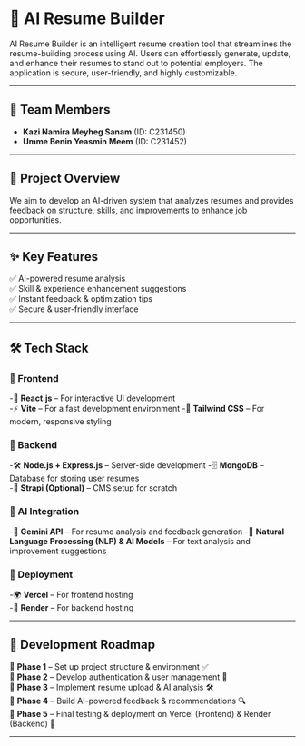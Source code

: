 # 🚀 AI Resume Builder

AI Resume Builder is an intelligent resume creation tool that streamlines the resume-building process using AI. Users can effortlessly generate, update, and enhance their resumes to stand out to potential employers. The application is secure, user-friendly, and highly customizable.

---

## 👥 Team Members
- **Kazi Namira Meyheg Sanam** (ID: C231450)  
- **Umme Benin Yeasmin Meem** (ID: C231452)  

---

## 🎯 Project Overview
We aim to develop an AI-driven system that analyzes resumes and provides feedback on structure, skills, and improvements to enhance job opportunities.


---

## ✨ Key Features
✅ AI-powered resume analysis  
✅ Skill & experience enhancement suggestions  
✅ Instant feedback & optimization tips  
✅ Secure & user-friendly interface  

---

## 🛠 Tech Stack


### 📌 Frontend
-🚀 **React.js** – For interactive UI development  
-⚡ **Vite** – For a fast development environment 
-🎨 **Tailwind CSS** – For modern, responsive styling  


### 📌 Backend
-🛠 **Node.js + Express.js** – Server-side development 
-🗄 **MongoDB** – Database for storing user resumes  
-📜 **Strapi (Optional)** – CMS setup for scratch  


### 📌 AI Integration
-🤖 **Gemini API** – For resume analysis and feedback generation
-🧠 **Natural Language Processing (NLP) & AI Models** – For text analysis and improvement suggestions 


### 📌 Deployment
-🌍 **Vercel** – For frontend hosting  
-🔧 **Render** – For backend hosting  

---


## 🚀 Development Roadmap

📌 **Phase 1** – Set up project structure & environment ✅  
📌 **Phase 2** – Develop authentication & user management 🚧  
📌 **Phase 3** – Implement resume upload & AI analysis 🛠  
📌 **Phase 4** – Build AI-powered feedback & recommendations 🔍  
📌 **Phase 5** – Final testing & deployment on Vercel (Frontend) & Render (Backend) 🚀  

---

